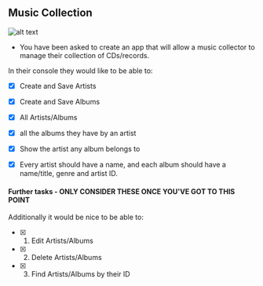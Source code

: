 ## Music Collection
![alt text](https://github.com/DJMF2015/cc_homework/blob/master/week3/day03/music_collection_HW/music_collection.jpg)

- You have been asked to create an app that will allow a music collector to manage their collection of CDs/records.

In their console they would like to be able to:

- [x] Create and Save Artists

- [x] Create and Save Albums

- [x] All Artists/Albums

- [x] all the albums they have by an artist

- [x] Show the artist any album belongs to

- [x] Every artist should have a name, and each album should have a name/title, genre and artist ID.

#### Further tasks - ONLY CONSIDER THESE ONCE YOU'VE GOT TO THIS POINT
Additionally it would be nice to be able to:

- [x] 1. Edit Artists/Albums
- [x] 2. Delete Artists/Albums
- [x] 3. Find Artists/Albums by their ID
